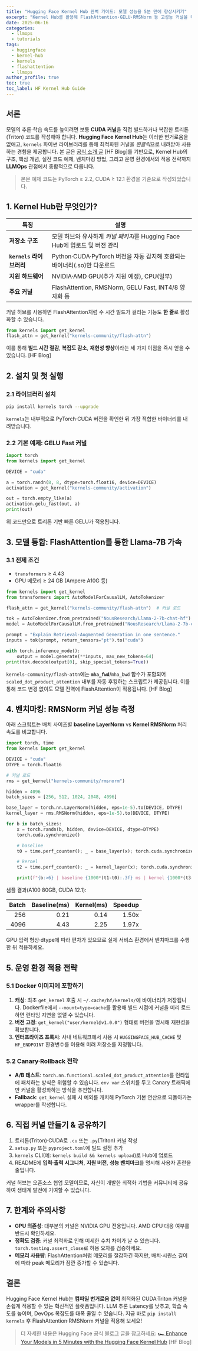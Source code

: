 ```yaml
---
title: "Hugging Face Kernel Hub 완벽 가이드: 모델 성능을 5분 만에 향상시키기"
excerpt: "Kernel Hub를 활용해 FlashAttention·GELU·RMSNorm 등 고성능 커널을 즉시 적용하여 LLM 추론·학습 속도를 높이는 방법을 단계별로 소개합니다."
date: 2025-06-16
categories:
  - llmops
  - tutorials
tags:
  - huggingface
  - kernel-hub
  - kernels
  - flashattention
  - llmops
author_profile: true
toc: true
toc_label: HF Kernel Hub Guide
---
```


## 서론

모델의 추론·학습 속도를 높이려면 보통 **CUDA 커널**을 직접 빌드하거나 복잡한 트리톤(Triton) 코드를 작성해야 합니다. **Hugging Face Kernel Hub**는 이러한 번거로움을 없애고, `kernels` 파이썬 라이브러리를 통해 최적화된 커널을 *원클릭*으로 내려받아 사용하는 경험을 제공합니다. 본 글은 [공식 소개 글](https://huggingface.co/blog/hello-hf-kernels) \[HF Blog\]를 기반으로, Kernel Hub의 구조, 핵심 개념, 실전 코드 예제, 벤치마킹 방법, 그리고 운영 환경에서의 적용 전략까지 **LLMOps** 관점에서 종합적으로 다룹니다.

> 본문 예제 코드는 PyTorch ≥ 2.2, CUDA ≥ 12.1 환경을 기준으로 작성되었습니다.

## 1. Kernel Hub란 무엇인가?

| 특징 | 설명 |
| --- | --- |
| **저장소 구조** | 모델 허브와 유사하게 *커널 패키지*를 Hugging Face Hub에 업로드 및 버전 관리 |
| **`kernels` 라이브러리** | Python·CUDA·PyTorch 버전을 자동 감지해 호환되는 바이너리(.so)만 다운로드 |
| **지원 하드웨어** | NVIDIA·AMD GPU(추가 지원 예정), CPU(일부) |
| **주요 커널** | FlashAttention, RMSNorm, GELU Fast, INT4/8 양자화 등 |

커널 허브를 사용하면 FlashAttention처럼 수 시간 빌드가 걸리는 기능도 **한 줄**로 활성화할 수 있습니다.

```python
from kernels import get_kernel
flash_attn = get_kernel("kernels-community/flash-attn")
```

이를 통해 **빌드 시간 절감**, **복잡도 감소**, **재현성 향상**이라는 세 가지 이점을 즉시 얻을 수 있습니다. \[HF Blog\]

## 2. 설치 및 첫 실행

### 2.1 라이브러리 설치

```bash
pip install kernels torch --upgrade
```

`kernels`는 내부적으로 PyTorch·CUDA 버전을 확인한 뒤 가장 적합한 바이너리를 내려받습니다.

### 2.2 기본 예제: GELU Fast 커널

```python
import torch
from kernels import get_kernel

DEVICE = "cuda"

a = torch.randn(8, 8, dtype=torch.float16, device=DEVICE)
activation = get_kernel("kernels-community/activation")

out = torch.empty_like(a)
activation.gelu_fast(out, a)
print(out)
```

위 코드만으로 트리톤 기반 빠른 GELU가 적용됩니다.

## 3. 모델 통합: FlashAttention를 통한 Llama-7B 가속

### 3.1 전제 조건

- `transformers` ≥ 4.43
- GPU 메모리 ≥ 24 GB (Ampere A10G 등)

```python
from kernels import get_kernel
from transformers import AutoModelForCausalLM, AutoTokenizer

flash_attn = get_kernel("kernels-community/flash-attn")  # 커널 로드

tok = AutoTokenizer.from_pretrained("NousResearch/Llama-2-7b-chat-hf")
model = AutoModelForCausalLM.from_pretrained("NousResearch/Llama-2-7b-chat-hf", torch_dtype=torch.float16, device_map="auto")

prompt = "Explain Retrieval-Augmented Generation in one sentence."
inputs = tok(prompt, return_tensors="pt").to("cuda")

with torch.inference_mode():
    output = model.generate(**inputs, max_new_tokens=64)
print(tok.decode(output[0], skip_special_tokens=True))
```

`kernels-community/flash-attn`에는 **`mha_fwd`**/`mha_bwd` 함수가 포함되어 `scaled_dot_product_attention` 내부를 자동 후킹하는 스크립트가 제공됩니다. 이를 통해 코드 변경 없이도 모델 전역에 FlashAttention이 적용됩니다. \[HF Blog\]

## 4. 벤치마킹: RMSNorm 커널 성능 측정

아래 스크립트는 배치 사이즈별 **baseline LayerNorm** vs **Kernel RMSNorm** 처리 속도를 비교합니다.

```python
import torch, time
from kernels import get_kernel

DEVICE = "cuda"
DTYPE = torch.float16

# 커널 로드
rms = get_kernel("kernels-community/rmsnorm")

hidden = 4096
batch_sizes = [256, 512, 1024, 2048, 4096]

base_layer = torch.nn.LayerNorm(hidden, eps=1e-5).to(DEVICE, DTYPE)
kernel_layer = rms.RMSNorm(hidden, eps=1e-5).to(DEVICE, DTYPE)

for b in batch_sizes:
    x = torch.randn(b, hidden, device=DEVICE, dtype=DTYPE)
    torch.cuda.synchronize()

    # baseline
    t0 = time.perf_counter(); _ = base_layer(x); torch.cuda.synchronize(); t1 = time.perf_counter()

    # kernel
    t2 = time.perf_counter(); _ = kernel_layer(x); torch.cuda.synchronize(); t3 = time.perf_counter()

    print(f"{b:>6} | baseline {1000*(t1-t0):.3f} ms | kernel {1000*(t3-t2):.3f} ms | speedup {(t1-t0)/(t3-t2):.2f}x")
```

샘플 결과(A100 80GB, CUDA 12.1):

| Batch | Baseline(ms) | Kernel(ms) | Speedup |
|-----:|------------:|-----------:|--------:|
|  256 | 0.21 | 0.14 | 1.50x |
| 4096 | 4.43 | 2.25 | 1.97x |

GPU·입력 형상·dtype에 따라 편차가 있으므로 실제 서비스 환경에서 벤치마크를 수행한 뒤 적용하세요.

## 5. 운영 환경 적용 전략

### 5.1 Docker 이미지에 포함하기

1. **캐싱**: 최초 `get_kernel` 호출 시 `~/.cache/hf/kernels/`에 바이너리가 저장됩니다. Dockerfile에서 `--mount=type=cache`를 활용해 빌드 시점에 커널을 미리 로드하면 런타임 지연을 없앨 수 있습니다.
2. **버전 고정**: `get_kernel("user/kernel@v1.0.0")` 형태로 버전을 명시해 재현성을 확보합니다.
3. **엔터프라이즈 프록시**: 사내 네트워크에서 사용 시 `HUGGINGFACE_HUB_CACHE` 및 `HF_ENDPOINT` 환경변수를 이용해 미러 저장소를 지정합니다.

### 5.2 Canary·Rollback 전략

- **A/B 테스트**: `torch.nn.functional.scaled_dot_product_attention`를 런타임에 패치하는 방식은 위험할 수 있습니다. `env var` 스위치를 두고 Canary 트래픽에만 커널을 활성화하는 방식을 추천합니다.
- **Fallback**: `get_kernel` 실패 시 예외를 캐치해 PyTorch 기본 연산으로 되돌아가는 wrapper를 작성합니다.

## 6. 직접 커널 만들기 & 공유하기

1. 트리톤(Triton)·CUDA로 `.cu` 또는 `.py`(Triton) 커널 작성
2. `setup.py` 또는 `pyproject.toml`에 빌드 설정 추가
3. `kernels` CLI(예: `kernels build && kernels upload`)로 Hub에 업로드
4. README에 **입력·출력 시그니처**, **지원 버전**, **성능 벤치마크**를 명시해 사용자 혼란을 줄입니다.

커널 허브는 오픈소스 협업 모델이므로, 자신이 개발한 최적화 기법을 커뮤니티에 공유하여 생태계 발전에 기여할 수 있습니다.

## 7. 한계와 주의사항

- **GPU 의존성**: 대부분의 커널은 NVIDIA GPU 전용입니다. AMD·CPU 대응 여부를 반드시 확인하세요.
- **정확도 검증**: 커널 최적화로 인해 미세한 수치 차이가 날 수 있습니다. `torch.testing.assert_close`로 허용 오차를 검증하세요.
- **메모리 사용량**: FlashAttention처럼 메모리를 절감하긴 하지만, 배치·시퀀스 길이에 따라 peak 메모리가 잠깐 증가할 수 있습니다.

## 결론

Hugging Face Kernel Hub는 **컴파일 번거로움 없이** 최적화된 CUDA·Triton 커널을 손쉽게 적용할 수 있는 혁신적인 플랫폼입니다. LLM 추론 Latency를 낮추고, 학습 속도를 높이며, DevOps 복잡도를 대폭 줄일 수 있습니다. 지금 바로 `pip install kernels` 후 FlashAttention·RMSNorm 커널을 적용해 보세요!

> 더 자세한 내용은 Hugging Face 공식 블로그 글을 참고하세요: [🏎️ Enhance Your Models in 5 Minutes with the Hugging Face Kernel Hub](https://huggingface.co/blog/hello-hf-kernels) \[HF Blog\] 